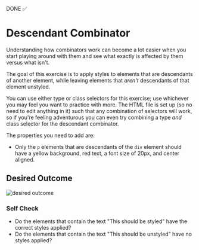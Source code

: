 DONE ✅

# Descendant Combinator

Understanding how combinators work can become a lot easier when you start playing around with them and see what exactly is affected by them versus what isn't.

The goal of this exercise is to apply styles to elements that are descendants of another element, while leaving elements that _aren't_ descendants of that element unstyled.

You can use either type or class selectors for this exercise; use whichever you may feel you want to practice with more. The HTML file is set up (so no need to edit anything in it) such that any combination of selectors will work, so if you're feeling adventurous you can even try combining a type _and_ class selector for the descendant combinator.

The properties you need to add are:

- Only the `p` elements that are descendants of the `div` element should have a yellow background, red text, a font size of 20px, and center aligned.

## Desired Outcome

![desired outcome](./desired-outcome.png)

### Self Check

- Do the elements that contain the text "This should be styled" have the correct styles applied?
- Do the elements that contain the text "This should be unstyled" have no styles applied?
